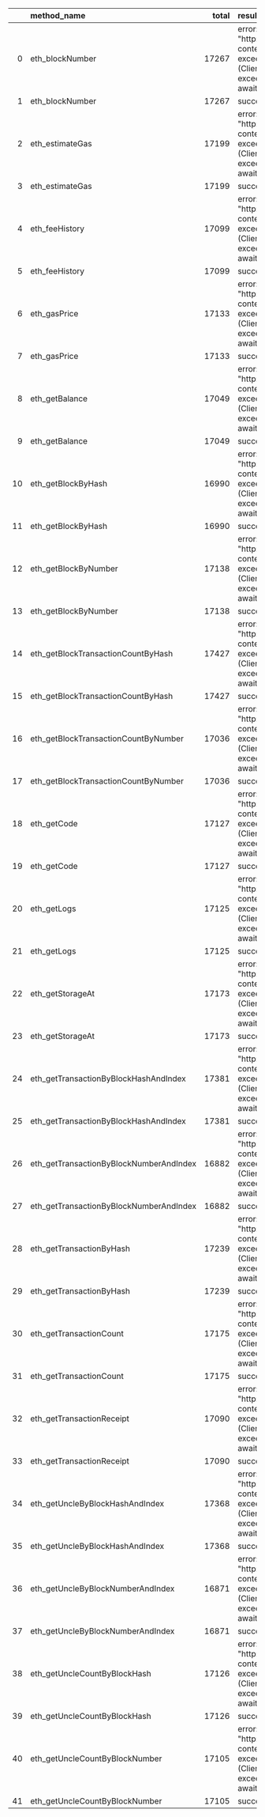 |    | method_name                             |   total | result                                                                                                          |   count |   percentage |
|---:|:----------------------------------------|--------:|:----------------------------------------------------------------------------------------------------------------|--------:|-------------:|
|  0 | eth_blockNumber                         |   17267 | error: Post "http://localhost:8545": context deadline exceeded (Client.Timeout exceeded while awaiting headers) |       3 |  0.000173742 |
|  1 | eth_blockNumber                         |   17267 | success                                                                                                         |   17264 |  0.999826    |
|  2 | eth_estimateGas                         |   17199 | error: Post "http://localhost:8545": context deadline exceeded (Client.Timeout exceeded while awaiting headers) |       5 |  0.000290715 |
|  3 | eth_estimateGas                         |   17199 | success                                                                                                         |   17194 |  0.999709    |
|  4 | eth_feeHistory                          |   17099 | error: Post "http://localhost:8545": context deadline exceeded (Client.Timeout exceeded while awaiting headers) |       4 |  0.000233932 |
|  5 | eth_feeHistory                          |   17099 | success                                                                                                         |   17095 |  0.999766    |
|  6 | eth_gasPrice                            |   17133 | error: Post "http://localhost:8545": context deadline exceeded (Client.Timeout exceeded while awaiting headers) |       8 |  0.000466935 |
|  7 | eth_gasPrice                            |   17133 | success                                                                                                         |   17125 |  0.999533    |
|  8 | eth_getBalance                          |   17049 | error: Post "http://localhost:8545": context deadline exceeded (Client.Timeout exceeded while awaiting headers) |       4 |  0.000234618 |
|  9 | eth_getBalance                          |   17049 | success                                                                                                         |   17045 |  0.999765    |
| 10 | eth_getBlockByHash                      |   16990 | error: Post "http://localhost:8545": context deadline exceeded (Client.Timeout exceeded while awaiting headers) |       7 |  0.000412007 |
| 11 | eth_getBlockByHash                      |   16990 | success                                                                                                         |   16983 |  0.999588    |
| 12 | eth_getBlockByNumber                    |   17138 | error: Post "http://localhost:8545": context deadline exceeded (Client.Timeout exceeded while awaiting headers) |       3 |  0.00017505  |
| 13 | eth_getBlockByNumber                    |   17138 | success                                                                                                         |   17135 |  0.999825    |
| 14 | eth_getBlockTransactionCountByHash      |   17427 | error: Post "http://localhost:8545": context deadline exceeded (Client.Timeout exceeded while awaiting headers) |       7 |  0.000401676 |
| 15 | eth_getBlockTransactionCountByHash      |   17427 | success                                                                                                         |   17420 |  0.999598    |
| 16 | eth_getBlockTransactionCountByNumber    |   17036 | error: Post "http://localhost:8545": context deadline exceeded (Client.Timeout exceeded while awaiting headers) |       5 |  0.000293496 |
| 17 | eth_getBlockTransactionCountByNumber    |   17036 | success                                                                                                         |   17031 |  0.999707    |
| 18 | eth_getCode                             |   17127 | error: Post "http://localhost:8545": context deadline exceeded (Client.Timeout exceeded while awaiting headers) |       8 |  0.000467099 |
| 19 | eth_getCode                             |   17127 | success                                                                                                         |   17119 |  0.999533    |
| 20 | eth_getLogs                             |   17125 | error: Post "http://localhost:8545": context deadline exceeded (Client.Timeout exceeded while awaiting headers) |       7 |  0.000408759 |
| 21 | eth_getLogs                             |   17125 | success                                                                                                         |   17118 |  0.999591    |
| 22 | eth_getStorageAt                        |   17173 | error: Post "http://localhost:8545": context deadline exceeded (Client.Timeout exceeded while awaiting headers) |       4 |  0.000232924 |
| 23 | eth_getStorageAt                        |   17173 | success                                                                                                         |   17169 |  0.999767    |
| 24 | eth_getTransactionByBlockHashAndIndex   |   17381 | error: Post "http://localhost:8545": context deadline exceeded (Client.Timeout exceeded while awaiting headers) |       5 |  0.00028767  |
| 25 | eth_getTransactionByBlockHashAndIndex   |   17381 | success                                                                                                         |   17376 |  0.999712    |
| 26 | eth_getTransactionByBlockNumberAndIndex |   16882 | error: Post "http://localhost:8545": context deadline exceeded (Client.Timeout exceeded while awaiting headers) |       7 |  0.000414643 |
| 27 | eth_getTransactionByBlockNumberAndIndex |   16882 | success                                                                                                         |   16875 |  0.999585    |
| 28 | eth_getTransactionByHash                |   17239 | error: Post "http://localhost:8545": context deadline exceeded (Client.Timeout exceeded while awaiting headers) |      14 |  0.000812112 |
| 29 | eth_getTransactionByHash                |   17239 | success                                                                                                         |   17225 |  0.999188    |
| 30 | eth_getTransactionCount                 |   17175 | error: Post "http://localhost:8545": context deadline exceeded (Client.Timeout exceeded while awaiting headers) |       6 |  0.000349345 |
| 31 | eth_getTransactionCount                 |   17175 | success                                                                                                         |   17169 |  0.999651    |
| 32 | eth_getTransactionReceipt               |   17090 | error: Post "http://localhost:8545": context deadline exceeded (Client.Timeout exceeded while awaiting headers) |       5 |  0.000292569 |
| 33 | eth_getTransactionReceipt               |   17090 | success                                                                                                         |   17085 |  0.999707    |
| 34 | eth_getUncleByBlockHashAndIndex         |   17368 | error: Post "http://localhost:8545": context deadline exceeded (Client.Timeout exceeded while awaiting headers) |       8 |  0.000460617 |
| 35 | eth_getUncleByBlockHashAndIndex         |   17368 | success                                                                                                         |   17360 |  0.999539    |
| 36 | eth_getUncleByBlockNumberAndIndex       |   16871 | error: Post "http://localhost:8545": context deadline exceeded (Client.Timeout exceeded while awaiting headers) |       6 |  0.00035564  |
| 37 | eth_getUncleByBlockNumberAndIndex       |   16871 | success                                                                                                         |   16865 |  0.999644    |
| 38 | eth_getUncleCountByBlockHash            |   17126 | error: Post "http://localhost:8545": context deadline exceeded (Client.Timeout exceeded while awaiting headers) |       7 |  0.000408735 |
| 39 | eth_getUncleCountByBlockHash            |   17126 | success                                                                                                         |   17119 |  0.999591    |
| 40 | eth_getUncleCountByBlockNumber          |   17105 | error: Post "http://localhost:8545": context deadline exceeded (Client.Timeout exceeded while awaiting headers) |       5 |  0.000292312 |
| 41 | eth_getUncleCountByBlockNumber          |   17105 | success                                                                                                         |   17100 |  0.999708    |